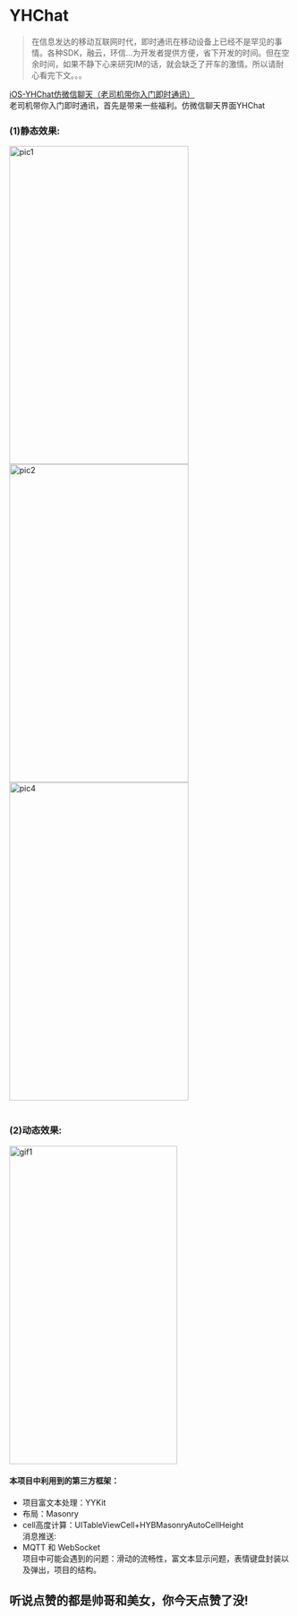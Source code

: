 # YHChat </br>
> <p>在信息发达的移动互联网时代，即时通讯在移动设备上已经不是罕见的事情。各种SDK，融云，环信...为开发者提供方便，省下开发的时间。但在空余时间，如果不静下心来研究IM的话，就会缺乏了开车的激情。所以请耐心看完下文。。。</p>
[iOS-YHChat仿微信聊天（老司机带你入门即时通讯）](http://blog.csdn.net/samuelandkevin/article/details/55504909)</br>
老司机带你入门即时通讯，首先是带来一些福利。仿微信聊天界面YHChat</br>

### (1)静态效果:</br>
<img src="http://img.blog.csdn.net/20170327173831808?watermark/2/text/aHR0cDovL2Jsb2cuY3Nkbi5uZXQvc2FtdWVsYW5ka2V2aW4=/font/5a6L5L2T/fontsize/400/fill/I0JBQkFCMA==/dissolve/70/gravity/Center" width = "320" height = "568" alt="pic1"
align=center /> <img src="http://img.blog.csdn.net/20170327173858856?watermark/2/text/aHR0cDovL2Jsb2cuY3Nkbi5uZXQvc2FtdWVsYW5ka2V2aW4=/font/5a6L5L2T/fontsize/400/fill/I0JBQkFCMA==/dissolve/70/gravity/Center" width = "320" height = "568" alt="pic2"
align=center /> <img src="http://img.blog.csdn.net/20170327174025600?watermark/2/text/aHR0cDovL2Jsb2cuY3Nkbi5uZXQvc2FtdWVsYW5ka2V2aW4=/font/5a6L5L2T/fontsize/400/fill/I0JBQkFCMA==/dissolve/70/gravity/Center" width = "320" height = "568" alt="pic4"
align=center /> 
</br>
</br>
### (2)动态效果:</br>
<img src="http://img.blog.csdn.net/20170328093431152?watermark/2/text/aHR0cDovL2Jsb2cuY3Nkbi5uZXQvc2FtdWVsYW5ka2V2aW4=/font/5a6L5L2T/fontsize/400/fill/I0JBQkFCMA==/dissolve/70/gravity/Center" width = "300" height = "568" alt="gif1" 
align=center /></br>
#### 本项目中利用到的第三方框架：</br>
- 项目富文本处理：YYKit</br>
- 布局：Masonry</br>  
- cell高度计算：UITableViewCell+HYBMasonryAutoCellHeight</br>
消息推送:</br>
- MQTT 和 WebSocket</br>
项目中可能会遇到的问题：滑动的流畅性，富文本显示问题，表情键盘封装以及弹出，项目的结构。</br>
## 听说点赞的都是帅哥和美女，你今天点赞了没!
